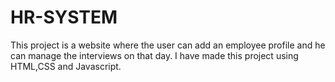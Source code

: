 # HR-SYSTEM
This project is a website where the user can add an employee profile and he can manage the interviews on that day. I have made this project using HTML,CSS and Javascript.
